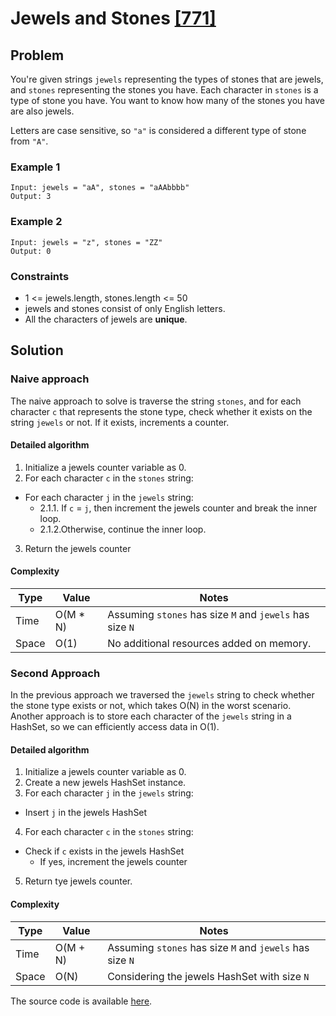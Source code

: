 # Jewels and Stones [[771]](https://leetcode.com/problems/jewels-and-stones/)

## Problem

You're given strings `jewels` representing the types of stones that are jewels, and `stones` representing the stones you have. Each character in `stones` is a type of stone you have. You want to know how many of the stones you have are also jewels.

Letters are case sensitive, so `"a"` is considered a different type of stone from `"A"`.
 
### **Example 1**

```
Input: jewels = "aA", stones = "aAAbbbb"
Output: 3
```

### **Example 2**

```
Input: jewels = "z", stones = "ZZ"
Output: 0
```

### **Constraints**

* 1 <= jewels.length, stones.length <= 50
* jewels and stones consist of only English letters.
* All the characters of jewels are **unique**.

## Solution

### **Naive approach**

The naive approach to solve is traverse the string `stones`, and for each character `c` that represents the stone type, check whether it exists on the string `jewels` or not. If it exists, increments a counter. 

#### Detailed algorithm

1. Initialize a jewels counter variable as 0. 
2. For each character `c` in the `stones` string:
  * For each character `j` in the `jewels` string:
    * 2.1.1. If `c` = `j`, then increment the jewels counter and break the inner loop.
    * 2.1.2.Otherwise, continue the inner loop.
3. Return the jewels counter

#### Complexity

| Type | Value | Notes |
|------|-------|-------|
| Time | O(M * N) | Assuming `stones` has size `M` and `jewels` has size `N` |
| Space | O(1) | No additional resources added on memory. |

### **Second Approach**

In the previous approach we traversed the `jewels` string to check whether the stone type exists or not, which takes O(N) in the worst scenario. Another approach is to store each character of the `jewels` string in a HashSet, so we can efficiently access data in O(1).

#### Detailed algorithm

1. Initialize a jewels counter variable as 0.
2. Create a new jewels HashSet instance.
3. For each character `j` in the `jewels` string:
  * Insert `j` in the jewels HashSet
4. For each character `c` in the `stones` string:
  * Check if `c` exists in the jewels HashSet
    * If yes, increment the jewels counter
5. Return tye jewels counter.

#### Complexity

| Type | Value | Notes |
|------|-------|-------|
| Time | O(M + N) | Assuming `stones` has size `M` and `jewels` has size `N` |
| Space | O(N) | Considering the jewels HashSet with size `N` |

The source code is available [here](../src/771-jewels-stones.rs).
